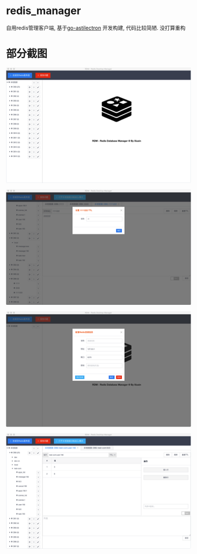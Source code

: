 # redis_manager #

自用redis管理客户端,  基于[go-astilectron](https://github.com/asticode/go-astilectron.git) 开发构建, 代码比较简陋. 没打算重构

# 部分截图 #
![](images/image1.png)

![](images/image2.png)

![](images/image3.png)

![](images/image4.png)